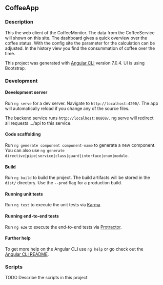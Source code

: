 ## CoffeeApp

### Description

This the web client of the CoffeeMonitor. The data from the CoffeeService will shown on this site.
The dashboard gives a quick overview over the coffee status. With the config site the parameter for 
the calculation can be adjusted. In the history view you find the consummation of coffee over the time.   

This project was generated with [Angular CLI](https://github.com/angular/angular-cli) version 7.0.4.
UI is using Bootstrap.

### Development

#### Development server

Run `ng serve` for a dev server. Navigate to `http://localhost:4200/`. The app will automatically reload 
if you change any of the source files.

The backend service runs `http://localhost:80808/`. ng serve will redirect all requests .../api to this
service.

#### Code scaffolding

Run `ng generate component component-name` to generate a new component. You can also use
`ng generate directive|pipe|service|class|guard|interface|enum|module`.

#### Build

Run `ng build` to build the project. The build artifacts will be stored in the `dist/` directory. 
Use the `--prod` flag for a production build.

#### Running unit tests

Run `ng test` to execute the unit tests via [Karma](https://karma-runner.github.io).

#### Running end-to-end tests

Run `ng e2e` to execute the end-to-end tests via [Protractor](http://www.protractortest.org/).

#### Further help

To get more help on the Angular CLI use `ng help` or go check out the 
[Angular CLI README](https://github.com/angular/angular-cli/blob/master/README.md).

### Scripts

TODO Describe the scripts in this project
